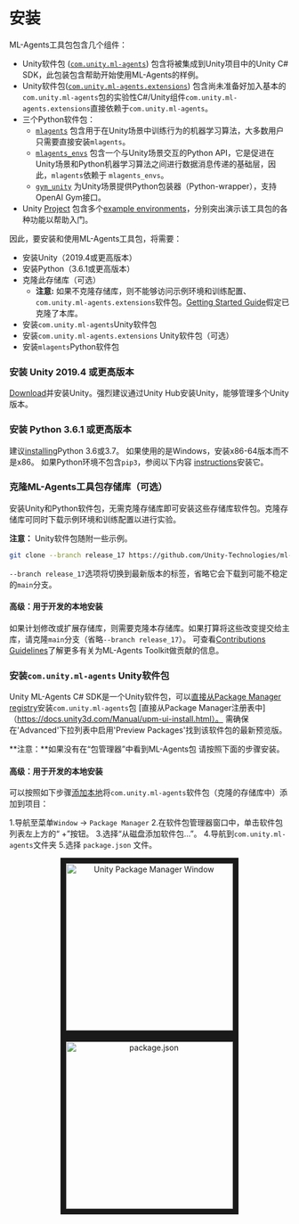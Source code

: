 # 安装

ML-Agents工具包包含几个组件：

- Unity软件包 ([`com.unity.ml-agents`](../com.unity.ml-agents/)) 包含将被集成到Unity项目中的Unity C# SDK，此包装包含帮助开始使用ML-Agents的样例。
- Unity软件包([`com.unity.ml-agents.extensions`](../com.unity.ml-agents.extensions/)) 包含尚未准备好加入基本的`com.unity.ml-agents`包的实验性C#/Unity组件`com.unity.ml-agents.extensions`直接依赖于`com.unity.ml-agents`。
- 三个Python软件包：
  - [`mlagents`](../ml-agents/) 包含用于在Unity场景中训练行为的机器学习算法，大多数用户只需要直接安装`mlagents`。
  - [`mlagents_envs`](../ml-agents-envs/) 包含一个与Unity场景交互的Python API，它是促进在Unity场景和Python机器学习算法之间进行数据消息传递的基础层，因此，`mlagents`依赖于 `mlagents_envs`。
  - [`gym_unity`](../gym-unity/) 为Unity场景提供Python包装器（Python-wrapper），支持OpenAI Gym接口。
- Unity [Project](../Project/) 包含多个[example environments](Learning-Environment-Examples.md)，分别突出演示该工具包的各种功能以帮助入门。

因此，要安装和使用ML-Agents工具包，将需要：
- 安装Unity（2019.4或更高版本）
- 安装Python（3.6.1或更高版本）
- 克隆此存储库（可选）
  - __注意:__ 如果不克隆存储库，则不能够访问示例环境和训练配置、`com.unity.ml-agents.extensions`软件包。[Getting Started Guide](Getting-Started.md)假定已克隆了本库。
- 安装`com.unity.ml-agents`Unity软件包
- 安装`com.unity.ml-agents.extensions` Unity软件包（可选）
- 安装`mlagents`Python软件包

### 安装 **Unity 2019.4** 或更高版本

[Download](https://unity3d.com/get-unity/download)并安装Unity。强烈建议通过Unity Hub安装Unity，能够管理多个Unity版本。

### 安装 **Python 3.6.1** 或更高版本

建议[installing](https://www.python.org/downloads/)Python 3.6或3.7。
如果使用的是Windows，安装x86-64版本而不是x86。
如果Python环境不包含`pip3`，参阅以下内容
[instructions](https://packaging.python.org/guides/installing-using-linux-tools/#installing-pip-setuptools-wheel-with-linux-package-managers)安装它。

### 克隆ML-Agents工具包存储库（可选）

安装Unity和Python软件包，无需克隆存储库即可安装这些存储库软件包。克隆存储库可同时下载示例环境和训练配置以进行实验。

**注意：** Unity软件包随附一些示例。

```sh
git clone --branch release_17 https://github.com/Unity-Technologies/ml-agents.git
```

`--branch release_17`选项将切换到最新版本的标签，省略它会下载到可能不稳定的`main`分支。

#### 高级：用于开发的本地安装

如果计划修改或扩展存储库，则需要克隆本存储库。如果打算将这些改变提交给主库，请克隆`main`分支（省略`--branch release_17`）。
可查看[Contributions Guidelines](../com.unity.ml-agents/CONTRIBUTING.md)了解更多有关为ML-Agents Toolkit做贡献的信息。

### 安装`com.unity.ml-agents` Unity软件包

Unity ML-Agents C# SDK是一个Unity软件包，可以[直接从Package Manager registry](https://docs.unity3d.com/Manual/upm-ui-install.html)安装`com.unity.ml-agents`包
[直接从Package Manager注册表中]（https://docs.unity3d.com/Manual/upm-ui-install.html）。
需确保在'Advanced'下拉列表中启用'Preview Packages'找到该软件包的最新预览版。

**注意：**如果没有在“包管理器”中看到ML-Agents包
请按照下面的步骤安装。

#### 高级：用于开发的本地安装

可以按照如下步骤[添加本地](https://docs.unity3d.com/Manual/upm-ui-local.html)将`com.unity.ml-agents`软件包（克隆的存储库中）添加到项目：

1.导航至菜单`Window` -> `Package Manager`
2.在软件包管理器窗口中，单击软件包列表左上方的“ +”按钮。
3.选择“从磁盘添加软件包...”。
4.导航到`com.unity.ml-agents`文件夹
5.选择 `package.json` 文件。

<p align="center">
  <img src="images/unity_package_manager_window.png"
       alt="Unity Package Manager Window"
       height="300"
       border="10" />
  <img src="images/unity_package_json.png"
     alt="package.json"
     height="300"
     border="10" />
</p>

